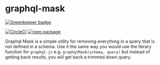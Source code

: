 # graphql-mask

[![Greenkeeper badge](https://badges.greenkeeper.io/brysgo/graphql-mask.svg)](https://greenkeeper.io/)

[![CircleCI][build-badge]][build]
[![npm package][npm-badge]][npm]

Graphql Mask is a simple utility for removing everything in a query that is not defined in a schema. Use it the same way you would use the library function for `graphql-js` e.g. `graphqlMask(schema, query)` but instead of getting back results, you will get back a trimmed down query.

[build-badge]: https://circleci.com/gh/brysgo/graphql-mask.svg?style=shield

[build]: 
https://circleci.com/gh/brysgo/graphql-mask

[npm-badge]: https://img.shields.io/npm/v/npm-package.png?style=flat-square
[npm]: https://www.npmjs.org/package/graphql-mask